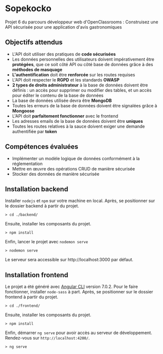 # Sopekocko
Projet 6 du parcours développeur web d'OpenClassrooms : Construisez une API sécurisée pour une application
d'avis gastronomiques

## Objectifs attendus
- L'API doit utiliser des pratiques de **code sécurisées**
- Les données personnelles des utilisateurs doivent impérativement être **protégées**, que ce soit côté API ou côté base de données grâce à des **méthodes de masquage**
- **L'authentification** doit être **renforcée** sur les routes requises
- L'API doit respecter le **RGPD** et les standards **OWASP**
- **2 types de droits administrateur** à la base de données doivent être définis : un accès
pour supprimer ou modifier des tables, et un accès pour éditer le contenu de la base de données
- La base de données utilisée devra être **MongoDB**
- Toutes les erreurs de la base de données doivent être signalées grâce à **Mongoose**
- L'API doit **parfaitement fonctionner** avec le frontend
- Les adresses emails de la base de données doivent être **uniques**
- Toutes les routes relatives à la sauce doivent exiger une demande authentifiée par **token**

## Compétences évaluées
- Implémenter un modèle logique de données conformément à la réglementation
- Mettre en œuvre des opérations CRUD de manière sécurisée
- Stocker des données de manière sécurisée

## Installation backend
Installer `nodejs` et `npm` sur votre machine en local. Après, se positionner sur le dossier backend à partir du projet.
```
> cd ./backend/
```
Ensuite, installer les composants du projet.
```
> npm install
```
Enfin, lancer le projet avec `nodemon serve`
```
> nodemon serve
```
Le serveur sera accessible sur http://localhost:3000 par défaut.

## Installation frontend
Le projet a été généré avec [Angular CLI](https://github.com/angular/angular-cli) version 7.0.2.
Pour le faire fonctionner, installer `node-sass` à part.
Après, se positionner sur le dossier frontend à partir du projet.
```
> cd ./frontend/
```
Ensuite, installer les composants du projet.
```
> npm install
```
Enfin, démarrer `ng serve` pour avoir accès au serveur de développement. Rendez-vous sur `http://localhost:4200/`.
```
> ng serve
```